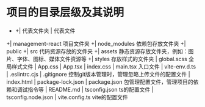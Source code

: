 # 项目的目录层级及其说明

- +| 代表文件夹 | 代表文件

+| management-react 项目文件夹
  +| node_modules 依赖包存放文件夹
  +| public
  +| src 代码资源存放的文件夹
  +| assets 静态资源存放文件夹，例如：图片、字体、图标、媒体文件资源等
    +| styles 存放样式的文件夹
     | global.scss 全局样式文件
   | App.css
   | App.tsx
   | index.css
   | main.tsx 入口文件
   | vite-env.d.ts
   | .eslintrc.cjs
   | .gitignore 控制git版本管理时，管理忽略上传文件的配置文件
   | index.html
   | package-lock.json
   | package.json 包管理配置文件，管理项目的依赖和调试指令等
   | README.md
   | tsconfig.json ts的配置文件
   | tsconfig.node.json
   | vite.config.ts vite的配置文件
